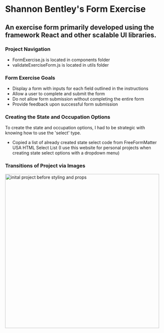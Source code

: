 # Shannon Bentley's Form Exercise 

## An exercise form primarily developed using the framework React and other scalable UI libraries.

### Project Navigation 
- FormExercise.js is located in components folder
- validateExerciseForm.js is located in utils folder

### Form Exercise Goals 
- Display a form with inputs for each field outlined in the instructions
- Allow a user to complete and submit the form
- Do not allow form submission without completing the entire form
- Provide feedback upon successful form submission

### Creating the State and Occupation Options 
To create the state and occupation options, I had to be strategic with knowing how to use the 'select' type. 

- Copied a list of already created state select code from FreeFormMatter USA HTML Select List (I use this website for personal projects when creating state select options with a dropdown menu)

### Transitions of Project via Images
<img src='initialform.png' width='500px' alt='inital project before styling and props' />


